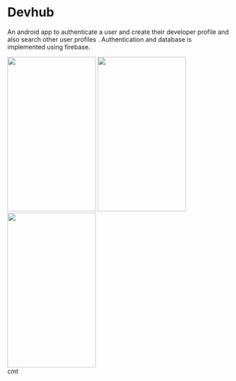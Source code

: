 # Devhub
An android app to authenticate a user and create their developer profile and also search other user profiles . Authentication and database is implemented using firebase.
<div>
<img src="/app/Screenshot_1582914481.png" width="200" height="350"/>
<img src="/app/Screenshot_1582964794.png" width="200" height="350"/>
<img src="/app/Screenshot_1582964825.png" width="200" height="350"/></div>
cmt
